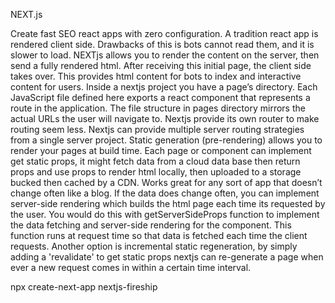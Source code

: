  
NEXT.js
 
 
Create fast SEO react apps with zero configuration.
A tradition react app is rendered client side. Drawbacks of this is bots cannot read them, and it is slower to load.
NEXTjs allows you to render the content on the server, then send a fully rendered html. After receiving this initial page, the client side takes over.
This provides html content for bots to index and interactive content for users.
Inside a nextjs project you have a page’s directory. Each JavaScript file defined here exports a react component that represents a route in the application. The file structure in pages directory mirrors the actual URLs the user will navigate to. Nextjs provide its own router to make routing seem less.
Nextjs can provide multiple server routing strategies from a single server project.
Static generation (pre-rendering) allows you to render your pages at build time.
Each page or component can implement get static props, it might fetch data from a cloud data base then return props and use props to render html locally, then uploaded to a storage bucked then cached by a CDN.
Works great for any sort of app that doesn’t change often like a blog.
If the data does change often, you can implement server-side rendering which builds the html page each time its requested by the user.
You would do this with getServerSideProps function to implement the data fetching and server-side rendering for the component. This function runs at request time so that data is fetched each time the client requests.
Another option is incremental static regeneration, by simply adding a 'revalidate' to get static props nextjs can re-generate a page when ever a new request comes in within a certain time interval.
 
 

npx create-next-app nextjs-fireship